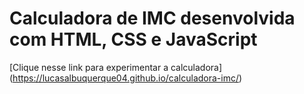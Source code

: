 # Calculadora de IMC desenvolvida com HTML, CSS e JavaScript
[Clique nesse link para experimentar a calculadora] (https://lucasalbuquerque04.github.io/calculadora-imc/)

